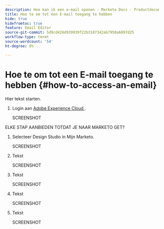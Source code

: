 ```yaml
---
description: Hoe kan ik een e-mail openen - Marketo Docs - Productdocumentatie
title: Hoe te om tot een E-mail toegang te hebben
hide: true
hidefromtoc: true
feature: Email Editor
source-git-commit: 5d9cd426d939939f22b3187342ab7950a6897d25
workflow-type: tm+mt
source-wordcount: '54'
ht-degree: 0%

---
```


# Hoe te om tot een E-mail toegang te hebben {#how-to-access-an-email}

Hier tekst starten.

1. Login aan [ Adobe Experience Cloud ](https://experiencecloud.adobe.com/).

   SCREENSHOT

ELKE STAP AANBIEDEN TOTDAT JE NAAR MARKETO GET?

1. Selecteer Design Studio in Mijn Marketo.

   SCREENSHOT

1. Tekst

   SCREENSHOT

1. Tekst

   SCREENSHOT

1. Tekst

   SCREENSHOT

1. Tekst

   SCREENSHOT
